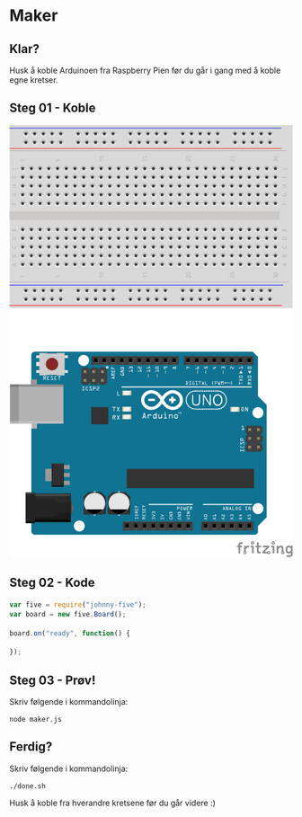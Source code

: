 # Maker

## Klar?
Husk å koble Arduinoen fra Raspberry Pien før du går i gang med å koble egne kretser.

## Steg 01 - Koble
![alt text](https://github.com/vegardga/workshop/blob/master/jam/images/03_01.png "Arduino og koblingsbrett")

## Steg 02 - Kode
```javascript
var five = require("johnny-five");
var board = new five.Board();

board.on("ready", function() {

});
```

## Steg 03 - Prøv!
Skriv følgende i kommandolinja:
```
node maker.js
```

## Ferdig?
Skriv følgende i kommandolinja:
```
./done.sh
```

Husk å koble fra hverandre kretsene før du går videre :)
